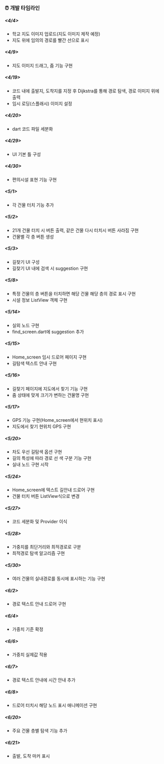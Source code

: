 ### ⏰ 개발 타임라인
##### <4/4>

- 학교 지도 이미지 업로드(지도 이미지 제작 예정)
- 지도 위에 임의의 경로를 빨간 선으로 표시

##### <4/9>

- 지도 이미지 드래그, 줌 기능 구현

##### <4/19>

- 코드 내에 출발지, 도착지를 지정 후 Dijkstra를 통해 경로 탐색, 경로 이미지 위에 출력
- 임시 로딩(스플래시) 이미지 설정


##### <4/20>

- dart 코드 파일 세분화

##### <4/29>

- UI 기본 틀 구성

##### <4/30>

- 편의시설 표현 기능 구현

##### <5/1>

- 각 건물 터치 기능 추가

##### <5/2>

- 21개 건물 터치 시 버튼 출력, 같은 건물 다시 터치시 버튼 사라짐 구현
- 건물별 각 층 버튼 생성

##### <5/3>

- 길찾기 UI 구성  
- 길찾기 UI 내에 검색 시 suggestion 구현

##### <5/8>

- 특정 건물의 층 버튼을 터치하면 해당 건물 해당 층의 경로 표시 구현
- 시설 정보 ListView 객체 구현

##### <5/14>

- 실외 노드 구현
- find_screen.dart에 suggestion 추가

##### <5/15>
- Home_screen 임시 드로어 페이지 구현
- 길탐색 텍스트 안내 구현

##### <5/16>

- 길찾기 페이지에 지도에서 찾기 기능 구현
- 줌 상태에 맞게 크기가 변하는 건물명 구현

##### <5/17>

- GPS 기능 구현(Home_screen에서 현위치 표시)
- 지도에서 찾기 현위치 GPS 구현

##### <5/20>

- 차도 우선 길탐색 옵션 구현  
- 길의 특성에 따라 경로 선 색 구분 기능 구현  
- 실내 노드 구현 시작

##### <5/24>

- Home_screen에 텍스트 길안내 드로어 구현
- 건물 터치 버튼 ListView식으로 변경

##### <5/27>

- 코드 세분화 및 Provider 이식

##### <5/28>

- 가중치를 최단거리와 최적경로로 구분
- 최적경로 탐색 알고리즘 구현

##### <5/30>

- 여러 건물의 실내경로를 동시에 표시하는 기능 구현

##### <6/2>

- 경로 텍스트 안내 드로어 구현

##### <6/4>

- 가중치 기준 확정

##### <6/6>

- 가중치 실제값 적용

##### <6/7>

- 경로 텍스트 안내에 시간 안내 추가

##### <6/8>

- 드로어 터치시 해당 노드 표시 애니메이션 구현

##### <6/20>

- 주요 건물 층별 탐색 기능 추가

##### <6/21>

- 출발, 도착 마커 표시  
